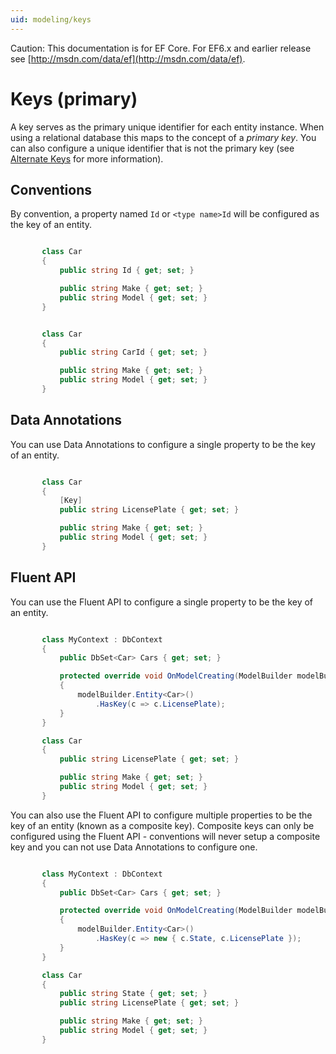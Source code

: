 ```yaml
---
uid: modeling/keys
---
```

Caution: This documentation is for EF Core. For EF6.x and earlier release see [http://msdn.com/data/ef](http://msdn.com/data/ef).

  # Keys (primary)

A key serves as the primary unique identifier for each entity instance. When using a relational database this maps to the concept of a *primary key*. You can also configure a unique identifier that is not the primary key (see [Alternate Keys](alternate-keys.md) for more information).

  ## Conventions

By convention, a property named `Id` or `<type name>Id` will be configured as the key of an entity.

<!-- literal_block {"ids": [], "source": "/Users/shirhatti/src/EntityFramework.Docs/docs/modeling/Modeling/Conventions/Samples/KeyId.cs", "classes": [], "dupnames": [], "linenos": true, "backrefs": [], "highlight_args": {"hl_lines": [3], "linenostart": 1}, "language": "c#", "names": [], "xml:space": "preserve"} -->

````c#

       class Car
       {
           public string Id { get; set; }

           public string Make { get; set; }
           public string Model { get; set; }
       }

   ````

<!-- literal_block {"ids": [], "source": "/Users/shirhatti/src/EntityFramework.Docs/docs/modeling/Modeling/Conventions/Samples/KeyTypeNameId.cs", "classes": [], "dupnames": [], "linenos": true, "backrefs": [], "highlight_args": {"hl_lines": [3], "linenostart": 1}, "language": "c#", "names": [], "xml:space": "preserve"} -->

````c#

       class Car
       {
           public string CarId { get; set; }

           public string Make { get; set; }
           public string Model { get; set; }
       }

   ````

  ## Data Annotations

You can use Data Annotations to configure a single property to be the key of an entity.

<!-- literal_block {"ids": [], "source": "/Users/shirhatti/src/EntityFramework.Docs/docs/modeling/Modeling/DataAnnotations/Samples/KeySingle.cs", "classes": [], "dupnames": [], "linenos": true, "backrefs": [], "highlight_args": {"hl_lines": [3, 4], "linenostart": 1}, "language": "c#", "names": [], "xml:space": "preserve"} -->

````c#

       class Car
       {
           [Key]
           public string LicensePlate { get; set; }

           public string Make { get; set; }
           public string Model { get; set; }
       }

   ````

  ## Fluent API

You can use the Fluent API to configure a single property to be the key of an entity.

<!-- literal_block {"ids": [], "source": "/Users/shirhatti/src/EntityFramework.Docs/docs/modeling/Modeling/FluentAPI/Samples/KeySingle.cs", "classes": [], "dupnames": [], "linenos": true, "backrefs": [], "highlight_args": {"hl_lines": [7, 8], "linenostart": 1}, "language": "c#", "names": [], "xml:space": "preserve"} -->

````c#

       class MyContext : DbContext
       {
           public DbSet<Car> Cars { get; set; }

           protected override void OnModelCreating(ModelBuilder modelBuilder)
           {
               modelBuilder.Entity<Car>()
                   .HasKey(c => c.LicensePlate);
           }
       }

       class Car
       {
           public string LicensePlate { get; set; }

           public string Make { get; set; }
           public string Model { get; set; }
       }

   ````

You can also use the Fluent API to configure multiple properties to be the key of an entity (known as a composite key). Composite keys can only be configured using the Fluent API - conventions will never setup a composite key and you can not use Data Annotations to configure one.

<!-- literal_block {"ids": [], "source": "/Users/shirhatti/src/EntityFramework.Docs/docs/modeling/Modeling/FluentAPI/Samples/KeyComposite.cs", "classes": [], "dupnames": [], "linenos": true, "backrefs": [], "highlight_args": {"hl_lines": [7, 8], "linenostart": 1}, "language": "c#", "names": [], "xml:space": "preserve"} -->

````c#

       class MyContext : DbContext
       {
           public DbSet<Car> Cars { get; set; }

           protected override void OnModelCreating(ModelBuilder modelBuilder)
           {
               modelBuilder.Entity<Car>()
                   .HasKey(c => new { c.State, c.LicensePlate });
           }
       }

       class Car
       {
           public string State { get; set; }
           public string LicensePlate { get; set; }

           public string Make { get; set; }
           public string Model { get; set; }
       }

   ````

